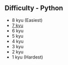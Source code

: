 ## Difficulty - Python

- 8 kyu (Easiest)
- [7 kyu](7_kyu)
- 6 kyu 
- 5 kyu 
- 4 kyu 
- 3 kyu 
- 2 kyu 
- 1 kyu (Hardest)